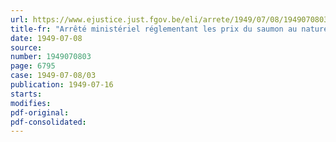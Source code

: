 ```yaml
---
url: https://www.ejustice.just.fgov.be/eli/arrete/1949/07/08/1949070803/justel
title-fr: "Arrêté ministériel réglementant les prix du saumon au naturel (abrogé par AM 16-03-1950, art. 1)"
date: 1949-07-08
source:
number: 1949070803
page: 6795
case: 1949-07-08/03
publication: 1949-07-16
starts:
modifies:
pdf-original:
pdf-consolidated:
---
```


